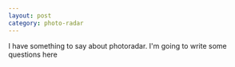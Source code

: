 ```yaml
---
layout: post
category: photo-radar
---
```


I have something to say about photoradar. I'm going to write some questions here